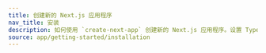 ```yaml
---
title: 创建新的 Next.js 应用程序
nav_title: 安装
description: 如何使用 `create-next-app` 创建新的 Next.js 应用程序。设置 TypeScript、ESLint 并配置 `next.config.js` 文件。
source: app/getting-started/installation
---
```

